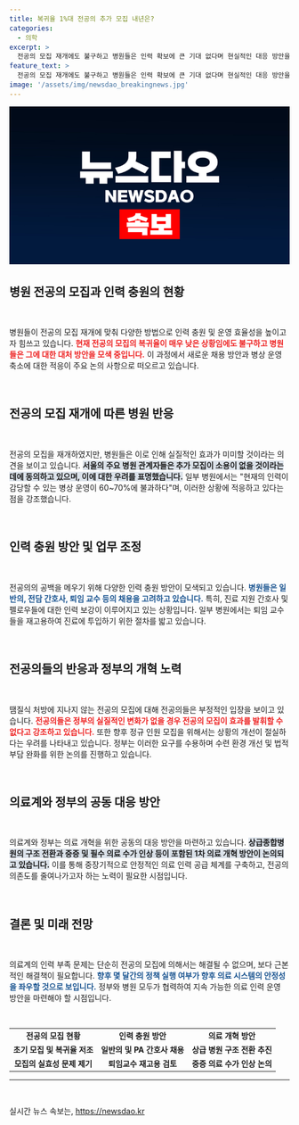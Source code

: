 ```yaml
---
title: 복귀율 1%대 전공의 추가 모집 내년은?
categories:
  - 의학
excerpt: >
  전공의 모집 재개에도 불구하고 병원들은 인력 확보에 큰 기대 없다며 현실적인 대응 방안을 모색 중입니다. 의료 공백과 60~70% 병상 가동률 속에서, 추가 모집은 땜질 치료에 불과하다는 우려가 커지고 있습니다.
feature_text: >
  전공의 모집 재개에도 불구하고 병원들은 인력 확보에 큰 기대 없다며 현실적인 대응 방안을 모색 중입니다. 의료 공백과 60~70% 병상 가동률 속에서, 추가 모집은 땜질 치료에 불과하다는 우려가 커지고 있습니다.
image: '/assets/img/newsdao_breakingnews.jpg'
---
```


<p><img src="/assets/img/newsdao_breakingnews.jpg" alt="koreaapp 속보" /></p>

<h2 data-ke-size="size26">병원 전공의 모집과 인력 충원의 현황</h2>

<p data-ke-size="size16">&nbsp;</p>

<p>병원들이 전공의 모집 재개에 맞춰 다양한 방법으로 인력 충원 및 운영 효율성을 높이고자 힘쓰고 있습니다. <b><span style="color: #ee2323;">현재 전공의 모집의 복귀율이 매우 낮은 상황임에도 불구하고 병원들은 그에 대한 대처 방안을 모색 중입니다.</span></b> 이 과정에서 새로운 채용 방안과 병상 운영 축소에 대한 적응이 주요 논의 사항으로 떠오르고 있습니다. </p>

<p data-ke-size="size16">&nbsp;</p>

<h2 data-ke-size="size26">전공의 모집 재개에 따른 병원 반응</h2>

<p data-ke-size="size16">&nbsp;</p>

<p>전공의 모집을 재개하였지만, 병원들은 이로 인해 실질적인 효과가 미미할 것이라는 의견을 보이고 있습니다. <b><span style="background-color: #21538527;">서울의 주요 병원 관계자들은 추가 모집이 소용이 없을 것이라는 데에 동의하고 있으며, 이에 대한 우려를 표명했습니다.</span></b> 일부 병원에서는 "현재의 인력이 감당할 수 있는 병상 운영이 60~70%에 불과하다"며, 이러한 상황에 적응하고 있다는 점을 강조했습니다. </p>

<p data-ke-size="size16">&nbsp;</p>

<h2 data-ke-size="size26">인력 충원 방안 및 업무 조정</h2>

<p data-ke-size="size16">&nbsp;</p>

<p>전공의의 공백을 메우기 위해 다양한 인력 충원 방안이 모색되고 있습니다. <b><span style="color: #1a5490;">병원들은 일반의, 전담 간호사, 퇴임 교수 등의 채용을 고려하고 있습니다.</span></b> 특히, 진료 지원 간호사 및 펠로우들에 대한 인력 보강이 이루어지고 있는 상황입니다. 일부 병원에서는 퇴임 교수들을 재고용하여 진료에 투입하기 위한 절차를 밟고 있습니다.</p>

<p data-ke-size="size16">&nbsp;</p>

<h2 data-ke-size="size26">전공의들의 반응과 정부의 개혁 노력</h2>

<p data-ke-size="size16">&nbsp;</p>

<p>땜질식 처방에 지나지 않는 전공의 모집에 대해 전공의들은 부정적인 입장을 보이고 있습니다. <b><span style="color: #ee2323;">전공의들은 정부의 실질적인 변화가 없을 경우 전공의 모집이 효과를 발휘할 수 없다고 강조하고 있습니다.</span></b> 또한 향후 정규 인원 모집을 위해서는 상황의 개선이 절실하다는 우려를 나타내고 있습니다. 정부는 이러한 요구를 수용하며 수련 환경 개선 및 법적 부담 완화를 위한 논의를 진행하고 있습니다.</p>

<p data-ke-size="size16">&nbsp;</p>

<h2 data-ke-size="size26">의료계와 정부의 공동 대응 방안</h2>

<p data-ke-size="size16">&nbsp;</p>

<p>의료계와 정부는 의료 개혁을 위한 공동의 대응 방안을 마련하고 있습니다. <b><span style="background-color: #21538527;">상급종합병원의 구조 전환과 중증 및 필수 의료 수가 인상 등이 포함된 1차 의료 개혁 방안이 논의되고 있습니다.</span></b> 이를 통해 중장기적으로 안정적인 의료 인력 공급 체계를 구축하고, 전공의 의존도를 줄여나가고자 하는 노력이 필요한 시점입니다.</p>

<p data-ke-size="size16">&nbsp;</p>

<h2 data-ke-size="size26">결론 및 미래 전망</h2>

<p data-ke-size="size16">&nbsp;</p>

<p>의료계의 인력 부족 문제는 단순히 전공의 모집에 의해서는 해결될 수 없으며, 보다 근본적인 해결책이 필요합니다. <b><span style="color: #1a5490;">향후 몇 달간의 정책 실행 여부가 향후 의료 시스템의 안정성을 좌우할 것으로 보입니다.</span></b> 정부와 병원 모두가 협력하여 지속 가능한 의료 인력 운영 방안을 마련해야 할 시점입니다.</p>

<p data-ke-size="size16">&nbsp;</p>

<table>
  <tr>
    <td style="text-align: center; height: 17px;"><b>전공의 모집 현황</b></td>
    <td style="text-align: center; height: 17px;"><b>인력 충원 방안</b></td>
    <td style="text-align: center; height: 17px;"><b>의료 개혁 방안</b></td>
  </tr>
  <tr>
    <td style="text-align: center; height: 17px;"><b>초기 모집 및 복귀율 저조</b></td>
    <td style="text-align: center; height: 17px;"><b>일반의 및 PA 간호사 채용</b></td>
    <td style="text-align: center; height: 17px;"><b>상급 병원 구조 전환 추진</b></td>
  </tr>
  <tr>
    <td style="text-align: center; height: 17px;"><b>모집의 실효성 문제 제기</b></td>
    <td style="text-align: center; height: 17px;"><b>퇴임교수 재고용 검토</b></td>
    <td style="text-align: center; height: 17px;"><b>중증 의료 수가 인상 논의</b></td>
  </tr>
</table>

<hr>

<p data-ke-size="size16">&nbsp;</p>
실시간 뉴스 속보는, <a href="https://newsdao.kr" rel="dofollow">https://newsdao.kr</a>


